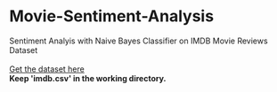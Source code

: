 # Movie-Sentiment-Analysis
Sentiment Analyis with Naive Bayes Classifier on IMDB Movie Reviews Dataset<br><br>
[Get the dataset here](https://drive.google.com/file/d/1SeSF-O_KPQHzQzUjKH-Dx-Y_99bdd7_f/view?usp=sharing)
<br>**Keep 'imdb.csv' in the working directory.**
